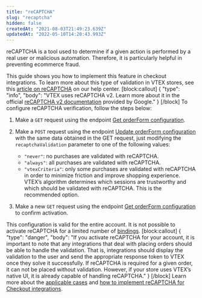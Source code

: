 ```yaml
---
title: "reCAPTCHA"
slug: "recaptcha"
hidden: false
createdAt: "2021-08-03T21:49:23.639Z"
updatedAt: "2022-05-10T14:20:43.993Z"
---
```

reCAPTCHA is a tool used to determine if a given action is performed by a real user or malicious automation. Therefore, it is particularly helpful in preventing ecommerce fraud. 

This guide shows you how to implement this feature in checkout integrations. To learn more about this type of validation in VTEX stores, see this [article on reCAPTCHA](https://help.vtex.com/tutorial/recaptcha-no-checkout--18Te3oDd7f4qcjKu9jhNzP) on our help center.
[block:callout]
{
  "type": "info",
  "body": "VTEX uses reCAPTCHA v2. Learn more about it in the official [reCAPTCHA v2 documentation](https://developers.google.com/recaptcha/docs/display) provided by Google."
}
[/block]
To configure reCAPTCHA verification, follow the steps below:

1. Make a `GET` request using the endpoint [Get orderForm configuration](https://developers.vtex.com/vtex-rest-api/reference/configuration).

2. Make a `POST` request using the endpoint [Update orderForm configuration](https://developers.vtex.com/vtex-rest-api/reference/updateorderformconfiguration) with the same data obtained in the GET request, just modifying the  `recaptchaValidation` parameter to one of the following values:
   - `"never"`: no purchases are validated with reCAPTCHA.
   - `"always"`: all purchases are validated with reCAPTCHA.
   - `"vtexCriteria"`: only some purchases are validated with reCAPTCHA in order to minimize friction and improve shopping experience. VTEX’s algorithm determines which sessions are trustworthy and which should be validated with reCAPTCHA. This is the recommended option.

3. Make a new `GET` request using the endpoint [Get orderForm configuration](https://developers.vtex.com/vtex-rest-api/reference/configuration) to confirm activation.

This configuration is valid for the entire account. It is not possible to activate reCAPTCHA for a limited number of [bindings](https://help.vtex.com/en/tutorial/o-que-e-binding--4NcN3NJd0IeYccgWCI8O2W#).
[block:callout]
{
  "type": "danger",
  "body": "If you activate reCAPTCHA for your account, it is important to note that any integrations that deal with placing orders should be able to handle the validation. That is, integrations should display the validation to the user and send the appropriate response token to VTEX once they solve it successfully. If reCAPTCHA is required for a given order, it can not be placed without validation. However, if your store uses VTEX’s native UI, it is already capable of handling reCAPTCHA."
}
[/block]
Learn more about the [applicable cases](https://developers.vtex.com/vtex-rest-api/docs/applicable-cases) and [how to implement reCAPTCHA for Checkout integrations](https://developers.vtex.com/vtex-rest-api/docs/implementing-recaptcha-in-integrations).